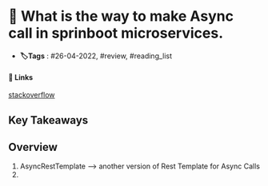 # 📑 What is the way to make Async call in sprinboot microservices.

- **🏷️Tags** : #26-04-2022, #review, #reading_list

#### 🔗 Links
[stackoverflow](https://stackoverflow.com/questions/46585082/async-communication-between-spring-boot-micro-services)


## Key Takeaways

## Overview
1. AsyncRestTemplate --> another version of Rest Template for Async Calls
2. 
